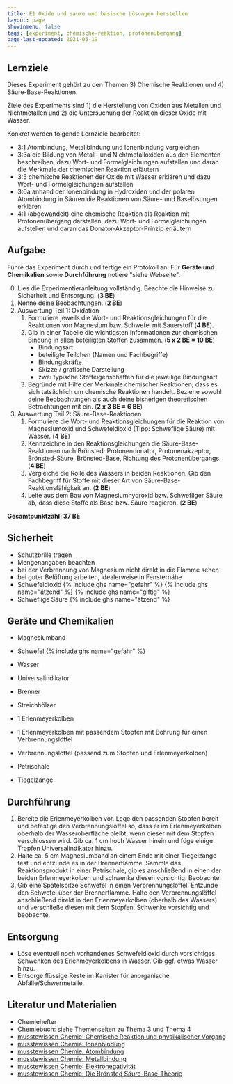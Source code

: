 ```yaml
---
title: E1 Oxide und saure und basische Lösungen herstellen
layout: page
showinmenu: false
tags: [experiment, chemische-reaktion, protonenübergang]
page-last-updated: 2021-05-19
---
```


## Lernziele

Dieses Experiment gehört zu den Themen 3) Chemische Reaktionen und 4) Säure-Base-Reaktionen.

Ziele des Experiments sind 1) die Herstellung von Oxiden aus Metallen und Nichtmetallen und 2) die Untersuchung der Reaktion dieser Oxide mit Wasser.

Konkret werden folgende Lernziele bearbeitet:
- 3:1 Atombindung, Metallbindung und Ionenbindung vergleichen
- 3:3a die Bildung von Metall- und Nichtmetalloxiden aus den Elementen beschreiben, dazu Wort- und Formelgleichungen aufstellen und daran die Merkmale der chemischen Reaktion erläutern
- 3:5 chemische Reaktionen der Oxide mit Wasser erklären und dazu Wort- und Formelgleichungen aufstellen
- 3:6a anhand der Ionenbindung in Hydroxiden und der polaren Atombindung in Säuren die Reaktionen von Säure- und Baselösungen erklären
- 4:1 (abgewandelt) eine chemische Reaktion als Reaktion mit Protonenübergang darstellen, dazu Wort- und Formelgleichungen aufstellen und daran das Donator-Akzeptor-Prinzip erläutern

## Aufgabe

Führe das Experiment durch und fertige ein Protokoll an. Für **Geräte und Chemikalien** sowie **Durchführung** notiere "siehe Webseite".

0. Lies die Experimentieranleitung vollständig. Beachte die Hinweise zu Sicherheit und Entsorgung. (**3 BE**)
1. Nenne deine Beobachtungen. (**2 BE**)
2. Auswertung Teil 1: Oxidation
	1. Formuliere jeweils die Wort- und Reaktionsgleichungen für die Reaktionen von Magnesium bzw. Schwefel mit Sauerstoff (**4 BE**).
	2. Gib in einer Tabelle die wichtigsten Informationen zur chemischen Bindung in allen beteiligten Stoffen zusammen. (**5 x 2 BE = 10 BE**)
		- Bindungsart
		- beteiligte Teilchen (Namen und Fachbegriffe)
		- Bindungskräfte
		- Skizze / grafische Darstellung
		- zwei typische Stoffeigenschaften für die jeweilige Bindungsart
	3. Begründe mit Hilfe der Merkmale chemischer Reaktionen, dass es sich tatsächlich um chemische Reaktionen handelt. Beziehe sowohl deine Beobachtungen als auch deine bisherigen theoretischen Betrachtungen mit ein. (**2 x 3 BE = 6 BE**)
3. Auswertung Teil 2: Säure-Base-Reaktionen
	1. Formuliere die Wort- und Reaktionsgleichungen für die Reaktion von Magnesiumoxid und Schwefeldioxid (Tipp: Schweflige Säure) mit Wasser. (**4 BE**)
	2. Kennzeichne in den Reaktionsgleichungen die Säure-Base-Reaktionen nach Brönsted: Protonendonator, Protonenakzeptor, Brönsted-Säure, Brönsted-Base, Richtung des Protonenübergangs. (**4 BE**)
	3. Vergleiche die Rolle des Wassers in beiden Reaktionen. Gib den Fachbegriff für Stoffe mit dieser Art von Säure-Base-Reaktionsfähigkeit an. (**2 BE**)
	4. Leite aus dem Bau von Magnesiumhydroxid bzw. Schwefliger Säure ab, dass diese Stoffe als Base bzw. Säure reagieren. (**2 BE**)
	
**Gesamtpunktzahl: 37 BE**

## Sicherheit

- Schutzbrille tragen
- Mengenangaben beachten
- bei der Verbrennung von Magnesium nicht direkt in die Flamme sehen
- bei guter Belüftung arbeiten, idealerweise in Fensternähe
- Schwefeldioxid {% include ghs name="gefahr" %} {% include ghs name="ätzend" %} {% include ghs name="giftig" %}
- Schweflige Säure {% include ghs name="ätzend" %}

## Geräte und Chemikalien

- Magnesiumband
- Schwefel {% include ghs name="gefahr" %}
- Wasser
- Universalindikator

- Brenner
- Streichhölzer
- 1 Erlenmeyerkolben
- 1 Erlenmeyerkolben mit passendem Stopfen mit Bohrung für einen Verbrennungslöffel
- Verbrennungslöffel (passend zum Stopfen und Erlenmeyerkolben)
- Petrischale
- Tiegelzange


## Durchführung

1. Bereite die Erlenmeyerkolben vor. Lege den passenden Stopfen bereit und befestige den Verbrennungslöffel so, dass er im Erlenmeyerkolben oberhalb der Wasseroberfläche bleibt, wenn dieser mit dem Stopfen verschlossen wird. Gib ca. 1 cm hoch Wasser hinein und füge einige Tropfen Universalindikator hinzu.
2. Halte ca. 5 cm Magnesiumband an einem Ende mit einer Tiegelzange fest und entzünde es in der Brennerflamme. Sammle das Reaktionsprodukt in einer Petrischale, gib es anschließend in einen der beiden Erlenmeyerkolben und schwenke diesen vorsichtig. Beobachte.
3. Gib eine Spatelspitze Schwefel in einen Verbrennungslöffel. Entzünde den Schwefel über der Brennerflamme. Halte den Verbrennungslöffel anschließend direkt in den Erlenmeyerkolben (oberhalb des Wassers) und verschließe diesen mit dem Stopfen. Schwenke vorsichtig und beobachte.

## Entsorgung

- Löse eventuell noch vorhandenes Schwefeldioxid durch vorsichtiges Schwenken des Erlenmeyerkolbens in Wasser. Gib ggf. etwas Wasser hinzu.
- Entsorge flüssige Reste im Kanister für anorganische Abfälle/Schwermetalle.

## Literatur und Materialien

- Chemiehefter
- Chemiebuch: siehe Themenseiten zu Thema 3 und Thema 4
- [musstewissen Chemie: Chemische Reaktion und physikalischer Vorgang](https://www.youtube.com/watch?v=iExhWsDXg9o)
- [musstewissen Chemie: Ionenbindung](https://www.youtube.com/watch?v=n6Dr3qY7c6M)
- [musstewissen Chemie: Atombindung](https://www.youtube.com/watch?v=PsR-HRiGAzA)
- [musstewissen Chemie: Metallbindung](https://www.youtube.com/watch?v=0bvldHVL_TU)
- [musstewissen Chemie: Elektronegativität](https://www.youtube.com/watch?v=DxE1xEc44iU)
- [musstewissen Chemie: Die Brönsted Säure-Base-Theorie](https://www.youtube.com/watch?v=x93KKVDahKY)






